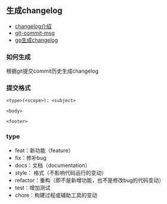 ## 生成changelog

- [changelog介绍](http://www.ruanyifeng.com/blog/2016/01/commit_message_change_log.html)
- [git-commit-msg](http://karma-runner.github.io/5.2/dev/git-commit-msg.html)
- [go生成changelog](github.com/git-chglog/git-chglog)

### 如何生成

  根据git提交commit历史生成changelog
  
### 提交格式
```doc
<type>(<scope>): <subject>

<body>

<footer>
```

### type

- feat：新功能（feature）
- fix：修补bug
- docs：文档（documentation）
- style： 格式（不影响代码运行的变动）
- refactor：重构（即不是新增功能，也不是修改bug的代码变动）
- test：增加测试
- chore：构建过程或辅助工具的变动

